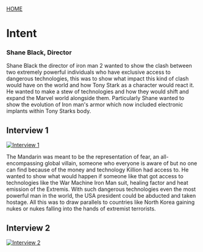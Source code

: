 [HOME](https://trekshcool.github.io/Ironman3/index)
# Intent

### Shane Black, Director
Shane Black the director of iron man 2 wanted to show the clash between two extremely powerful individuals who have exclusive access to dangerous technologies, this was to show what impact this kind of clash would have on the world and how Tony Stark as a character would react it. He wanted to make a stew of technologies and how they would shift and expand the Marvel world alongside them. Particularly Shane wanted to show the evolution of Iron man's armor which now included electronic implants within Tony Starks body. 
## Interview 1
[![Interview 1](http://img.youtube.com/vi/S_6VUe6qeZc/0.jpg)](http://www.youtube.com/watch?v=S_6VUe6qeZc "Interview 1")

The Mandarin was meant to be the representation of fear, an all-encompassing global villain, someone who everyone is aware of but no one can find because of the money and technology Killion had access to. He wanted to show what would happen if someone like that got access to technologies like the War Machine Iron Man suit, healing factor and heat emission of the Extremis. With such dangerous technologies even the most powerful man in the world, the USA president could be abducted and taken hostage. All this was to draw parallels to countries like North Korea gaining nukes or nukes falling into the hands of extremist terrorists.

## Interview 2
[![Interview 2](http://img.youtube.com/vi/upesCOIunFQ/0.jpg)](http://www.youtube.com/watch?v=upesCOIunFQ "Interview 2")
